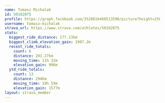 ```yaml
---
name: Tomasz Michalak
id: 50102075
profile: https://graph.facebook.com/3528616460513590/picture?height=256&width=256
username: tomasz-michalak
strava_url: https://www.strava.com/athletes/50102075
stats:
  biggest_ride_distance: 177.13km
  biggest_climb_elevation_gain: 1987.2m
  recent_ride_totals:
    count: 6
    distance: 201.27km
    moving_time: 11h 32m
    elevation_gain: 996m
  ytd_ride_totals:
    count: 13
    distance: 294km
    moving_time: 19h 59m
    elevation_gain: 1577m
layout: strava_member
--- 
```

